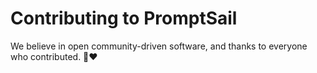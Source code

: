 # Contributing to PromptSail

We believe in open community-driven software, and thanks to everyone who contributed. 🙏❤️
